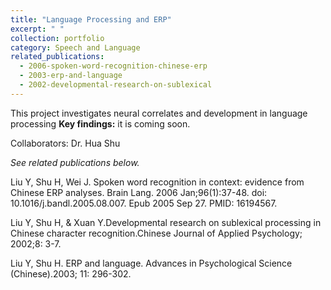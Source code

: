 ```yaml
---
title: "Language Processing and ERP"
excerpt: " "
collection: portfolio
category: Speech and Language
related_publications:
  - 2006-spoken-word-recognition-chinese-erp
  - 2003-erp-and-language
  - 2002-developmental-research-on-sublexical  
---
```


This project investigates neural correlates and development in language processing 
**Key findings:** it is coming soon.

Collaborators: Dr. Hua Shu

*See related publications below.*

Liu Y, Shu H, Wei J. Spoken word recognition in context: evidence from Chinese ERP analyses. Brain Lang. 2006 Jan;96(1):37-48. doi: 10.1016/j.bandl.2005.08.007. Epub 2005 Sep 27. PMID: 16194567.

Liu Y, Shu H, & Xuan Y.Developmental research on sublexical processing in Chinese character recognition.Chinese Journal of Applied Psychology; 2002;8: 3-7.

Liu Y, Shu H. ERP and language. Advances in Psychological Science (Chinese).2003; 11: 296-302.
